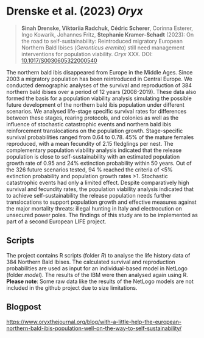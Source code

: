 
# Drenske et al. (2023) *Oryx*

<!-- badges: start -->
<!-- badges: end -->

> **Sinah Drenske, Viktoriia Radchuk, Cédric Scherer**, Corinna Esterer, Ingo Kowarik, Johannes Fritz, **Stephanie Kramer-Schadt** (2023): On the road to self-sustainability: Reintroduced migratory European Northern Bald Ibises (*Geronticus eremita*) still need management interventions for population viability. *Oryx* XXX. DOI: [10.1017/S0030605322000540](https://doi.org/10.1017/S0030605322000540)

The northern bald ibis disappeared from Europe in the Middle Ages. Since 2003 a migratory population has been reintroduced in Central Europe. We conducted demographic analyses of the survival and reproduction of 384 northern bald ibises over a period of 12 years (2008-2019). These data also formed the basis for a population viability analysis simulating the possible future development of the northern bald ibis population under different scenarios. We analysed life-stage specific survival rates for differences between these stages, rearing protocols, and colonies as well as the influence of stochastic catastrophic events and northern bald ibis reinforcement translocations on the population growth. Stage-specific survival probabilities ranged from 0.64 to 0.78. 45% of the mature females reproduced, with a mean fecundity of 2.15 fledglings per nest. The complementary population viability analysis indicated that the release population is close to self-sustainability with an estimated population growth rate of 0.95 and 24% extinction probability within 50 years. Out of the 326 future scenarios tested, 94 % reached the criteria of <5% extinction probability and population growth rates >1. Stochastic catastrophic events had only a limited effect. Despite comparatively high survival and fecundity rates, the population viability analysis indicated that to achieve self-sustainability the release population needs further translocations to support population growth and effective measures against the major mortality threats: illegal hunting in Italy and electrocution on unsecured power poles. The findings of this study are to be implemented as part of a second European LIFE project.

## Scripts
The project contains R scripts (folder *R*) to analyse the life history data of 384 Northern Bald Ibises. The calculated survival and reproduction probabilities are used as input for an individual-based model in NetLogo (folder *model*). The results of the IBM were then analysed again using R. 
**Please note**: Some raw data like the results of the NetLogo models are not included in the github project due to size limitations.  

## Blogpost
https://www.oryxthejournal.org/blog/with-a-little-help-the-european-northern-bald-ibis-population-well-on-the-way-to-self-sustainability/
